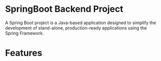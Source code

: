 # SpringBoot Backend Project
A Spring Boot project is a Java-based application designed to simplify the development of stand-alone, production-ready applications using the Spring Framework.
# Features
